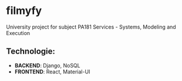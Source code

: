 # filmyfy
University project for subject PA181 Services - Systems, Modeling and Execution

## Technologie:
- __BACKEND__: Django, NoSQL
- __FRONTEND__: React, Material-UI
